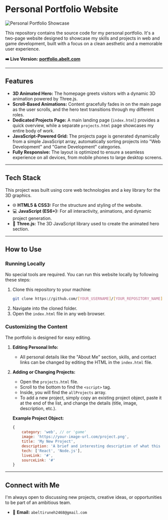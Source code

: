 # Personal Portfolio Website

![Personal Portfolio Showcase](https://via.placeholder.com/1200x600/111111/00aaff?text=Abel%20Tiruneh%20//%20Developer%20Portfolio)

This repository contains the source code for my personal portfolio. It's a two-page website designed to showcase my skills and projects in web and game development, built with a focus on a clean aesthetic and a memorable user experience.

**➡️ Live Version:** **[portfolio.abelt.com](https://[YOUR_LIVE_WEBSITE_LINK_HERE])**

---

## Features

-   **3D Animated Hero:** The homepage greets visitors with a dynamic 3D animation powered by Three.js.
-   **Scroll-Based Animations:** Content gracefully fades in on the main page as the user scrolls, and the hero text transitions through my different roles.
-   **Dedicated Projects Page:** A main landing page (`index.html`) provides a quick overview, while a separate `projects.html` page showcases my entire body of work.
-   **JavaScript-Powered Grid:** The projects page is generated dynamically from a simple JavaScript array, automatically sorting projects into "Web Development" and "Game Development" categories.
-   **Fully Responsive:** The layout is optimized to ensure a seamless experience on all devices, from mobile phones to large desktop screens.

---

## Tech Stack

This project was built using core web technologies and a key library for the 3D graphics.

-   🌐 **HTML5 & CSS3:** For the structure and styling of the website.
-   💻 **JavaScript (ES6+):** For all interactivity, animations, and dynamic project generation.
-   🎨 **Three.js:** The 3D JavaScript library used to create the animated hero section.

---

## How to Use

### Running Locally

No special tools are required. You can run this website locally by following these steps:

1.  Clone this repository to your machine:
    ```bash
    git clone https://github.com/[YOUR_USERNAME]/[YOUR_REPOSITORY_NAME].git
    ```
2.  Navigate into the cloned folder.
3.  Open the `index.html` file in any web browser.

### Customizing the Content

The portfolio is designed for easy editing.

1.  **Editing Personal Info:**
    -   All personal details like the "About Me" section, skills, and contact links can be changed by editing the HTML in the `index.html` file.

2.  **Adding or Changing Projects:**
    -   Open the `projects.html` file.
    -   Scroll to the bottom to find the `<script>` tag.
    -   Inside, you will find the `allProjects` array.
    -   To add a new project, simply copy an existing project object, paste it at the end of the list, and change the details (title, image, description, etc.).

    **Example Project Object:**
    ```javascript
    {
        category: 'web', // or 'game'
        image: 'https://your-image-url.com/project.png',
        title: 'My New Project',
        description: 'A brief and interesting description of what this project does.',
        tech: ['React', 'Node.js'],
        liveLink: '#',
        sourceLink: '#'
    }
    ```

---

## Connect with Me

I'm always open to discussing new projects, creative ideas, or opportunities to be part of an ambitious team.

-   📧 **Email:** `abeltiruneh2468@gmail.com`
